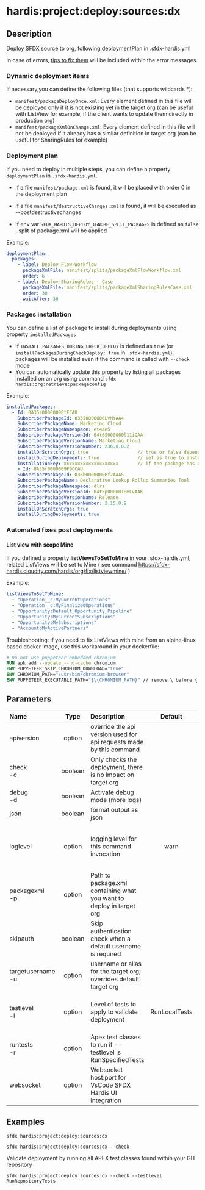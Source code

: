 <!-- This file has been generated with command 'sfdx hardis:doc:plugin:generate'. Please do not update it manually or it may be overwritten -->
# hardis:project:deploy:sources:dx

## Description

Deploy SFDX source to org, following deploymentPlan in .sfdx-hardis.yml

In case of errors, [tips to fix them](https://sfdx-hardis.cloudity.com/deployTips/) will be included within the error messages.

### Dynamic deployment items

If necessary,you can define the following files (that supports wildcards <members>*</members>):

- `manifest/packageDeployOnce.xml`: Every element defined in this file will be deployed only if it is not existing yet in the target org (can be useful with ListView for example, if the client wants to update them directly in production org)
- `manifest/packageXmlOnChange.xml`: Every element defined in this file will not be deployed if it already has a similar definition in target org (can be useful for SharingRules for example)

### Deployment plan

If you need to deploy in multiple steps, you can define a property `deploymentPlan` in `.sfdx-hardis.yml`.

- If a file `manifest/package.xml` is found, it will be placed with order 0 in the deployment plan

- If a file `manifest/destructiveChanges.xml` is found, it will be executed as --postdestructivechanges

- If env var `SFDX_HARDIS_DEPLOY_IGNORE_SPLIT_PACKAGES` is defined as `false` , split of package.xml will be applied

Example:

```yaml
deploymentPlan:
  packages:
    - label: Deploy Flow-Workflow
      packageXmlFile: manifest/splits/packageXmlFlowWorkflow.xml
      order: 6
    - label: Deploy SharingRules - Case
      packageXmlFile: manifest/splits/packageXmlSharingRulesCase.xml
      order: 30
      waitAfter: 30
```

### Packages installation

You can define a list of package to install during deployments using property `installedPackages`

- If `INSTALL_PACKAGES_DURING_CHECK_DEPLOY` is defined as `true` (or `installPackagesDuringCheckDeploy: true` in `.sfdx-hardis.yml`), packages will be installed even if the command is called with `--check` mode
- You can automatically update this property by listing all packages installed on an org using command `sfdx hardis:org:retrieve:packageconfig`

Example:

```yaml
installedPackages:
  - Id: 0A35r0000009EtECAU
    SubscriberPackageId: 033i0000000LVMYAA4
    SubscriberPackageName: Marketing Cloud
    SubscriberPackageNamespace: et4ae5
    SubscriberPackageVersionId: 04t6S000000l11iQAA
    SubscriberPackageVersionName: Marketing Cloud
    SubscriberPackageVersionNumber: 236.0.0.2
    installOnScratchOrgs: true                  // true or false depending you want to install this package when creating a new scratch org
    installDuringDeployments: true              // set as true to install package during a deployment using sfdx hardis:project:deploy:sources:dx
    installationkey: xxxxxxxxxxxxxxxxxxxx       // if the package has a password, write it in this property
    - Id: 0A35r0000009F9CCAU
    SubscriberPackageId: 033b0000000Pf2AAAS
    SubscriberPackageName: Declarative Lookup Rollup Summaries Tool
    SubscriberPackageNamespace: dlrs
    SubscriberPackageVersionId: 04t5p000001BmLvAAK
    SubscriberPackageVersionName: Release
    SubscriberPackageVersionNumber: 2.15.0.9
    installOnScratchOrgs: true
    installDuringDeployments: true
```

### Automated fixes post deployments

#### List view with scope Mine

If you defined a property **listViewsToSetToMine** in your .sfdx-hardis.yml, related ListViews will be set to Mine ( see command <https://sfdx-hardis.cloudity.com/hardis/org/fix/listviewmine/> )

Example:

```yaml
listViewsToSetToMine:
  - "Operation__c:MyCurrentOperations"
  - "Operation__c:MyFinalizedOperations"
  - "Opportunity:Default_Opportunity_Pipeline"
  - "Opportunity:MyCurrentSubscriptions"
  - "Opportunity:MySubscriptions"
  - "Account:MyActivePartners"
```

Troubleshooting: if you need to fix ListViews with mine from an alpine-linux based docker image, use this workaround in your dockerfile:

```dockerfile
# Do not use puppeteer embedded chromium
RUN apk add --update --no-cache chromium
ENV PUPPETEER_SKIP_CHROMIUM_DOWNLOAD="true"
ENV CHROMIUM_PATH="/usr/bin/chromium-browser"
ENV PUPPETEER_EXECUTABLE_PATH="$\{CHROMIUM_PATH}" // remove \ before {
```
  

## Parameters

| Name                  |  Type   | Description                                                          |    Default    | Required |                                Options                                                        |
|:----------------------|:-------:|:---------------------------------------------------------------------|:-------------:|:--------:|:---------------------------------------------------------------------------------------------:|
| apiversion            | option  | override the api version used for api requests made by this command  |               |          |                                                                                               |
| check<br/>-c          | boolean | Only checks the deployment, there is no impact on target org         |               |          |                                                                                               |
| debug<br/>-d          | boolean | Activate debug mode (more logs)                                      |               |          |                                                                                               |
| json                  | boolean | format output as json                                                |               |          |                                                                                               |
| loglevel              | option  | logging level for this command invocation                            |     warn      |          |         trace<br/>debug<br/>info<br/>warn<br/>error<br/>fatal                                 |
| packagexml<br/>-p     | option  | Path to package.xml containing what you want to deploy in target org |               |          |                                                                                               |
| skipauth              | boolean | Skip authentication check when a default username is required        |               |          |                                                                                               |
| targetusername<br/>-u | option  | username or alias for the target org; overrides default target org   |               |          |                                                                                               |
| testlevel<br/>-l      | option  | Level of tests to apply to validate deployment                       | RunLocalTests |          | NoTestRun<br/>RunSpecifiedTests<br/>RunRepositoryTests<br/>RunLocalTests<br/>RunAllTestsInOrg |
| runtests<br/>-r       | option  | Apex test classes to run if --testlevel is RunSpecifiedTests         |               |          |                                                                                               |
| websocket             | option  | Websocket host:port for VsCode SFDX Hardis UI integration            |               |          |                                                                                               |

## Examples

```shell
sfdx hardis:project:deploy:sources:dx
```

```shell
sfdx hardis:project:deploy:sources:dx --check
```

Validate deployment by running all APEX test classes found within your GIT repository
```shell
sfdx hardis:project:deploy:sources:dx --check --testlevel RunRepositoryTests
```


